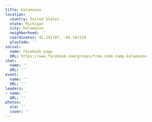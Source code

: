 ```yaml
---
title: Kalamazoo
location:
  country: United States
  state: Michigan
  city: Kalamazoo
  neighborhood: ''
  coordinates: 42.291707, -85.587229
  plusCode: ''
social:
  name: Facebook page
  URL: https://www.facebook.com/groups/free.code.camp.kalamazoo
chat:
  name: ''
  URL: ''
event:
  name: ''
  URL: ''
leaders:
- name: ''
  URL: ''
photos:
  old: ''
  cover: ''
---
```

